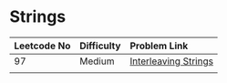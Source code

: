 # Strings



| Leetcode No | Difficulty | Problem Link |
| :--- | :--- | :--- |
| 97 | Medium | [Interleaving Strings](../leetcode-medium/leetcode-97-interleaving-string.md) |
|  |  |  |

